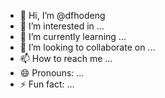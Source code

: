 - 👋 Hi, I’m @dfhodeng
- 👀 I’m interested in ...
- 🌱 I’m currently learning ...
- 💞️ I’m looking to collaborate on ...
- 📫 How to reach me ...
- 😄 Pronouns: ...
- ⚡ Fun fact: ...

<!---
dfhodeng/dfhodeng is a ✨ special ✨ repository because its `README.md` (this file) appears on your GitHub profile.
You can click the Preview link to take a look at your changes.
--->
